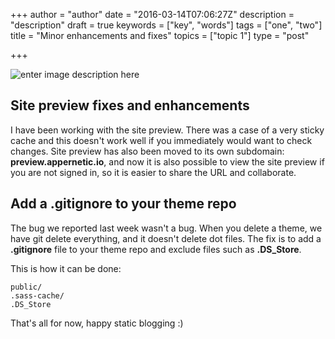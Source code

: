 +++
author = "author"
date = "2016-03-14T07:06:27Z"
description = "description"
draft = true
keywords = ["key", "words"]
tags = ["one", "two"]
title = "Minor enhancements and fixes"
topics = ["topic 1"]
type = "post"

+++
![enter image description here][1]

## Site preview fixes and enhancements
I have been working with the site preview. There was a case of a very sticky cache and this doesn't work well if you immediately would want to check changes. Site preview  has also been moved to its own subdomain: **preview.appernetic.io**,  and now it is also possible to view the site preview if you are not signed in, so it is easier to share the URL and collaborate.

## Add a .gitignore to your theme repo
The bug we reported last week wasn't a bug. When you delete a theme, we have git delete everything, and it doesn't delete dot files. The fix is to add a **.gitignore** file to your theme repo and exclude files such as **.DS_Store**. 

This is how it can be done:

```
public/
.sass-cache/
.DS_Store
```

That's all for now, happy static blogging :)

  [1]: https://res.cloudinary.com/appernetic/v1457939591/c25ymnmuqsfsmqjkk52b
